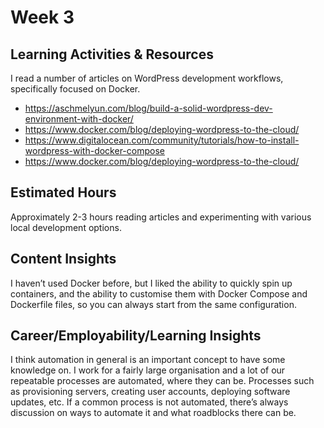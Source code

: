 # Week 3

## Learning Activities & Resources

I read a number of articles on WordPress development workflows, specifically focused on Docker.

- https://aschmelyun.com/blog/build-a-solid-wordpress-dev-environment-with-docker/
- https://www.docker.com/blog/deploying-wordpress-to-the-cloud/
- https://www.digitalocean.com/community/tutorials/how-to-install-wordpress-with-docker-compose
- https://www.docker.com/blog/deploying-wordpress-to-the-cloud/

## Estimated Hours

Approximately 2-3 hours reading articles and experimenting with various local development options.

## Content Insights

I haven’t used Docker before, but I liked the ability to quickly spin up containers, and the ability to customise them with Docker Compose and Dockerfile files, so you can always start from the same configuration.

## Career/Employability/Learning Insights

I think automation in general is an important concept to have some knowledge on. I work for a fairly large organisation and a lot of our repeatable processes are automated, where they can be. Processes such as provisioning servers, creating user accounts, deploying software updates, etc. If a common process is not automated, there’s always discussion on ways to automate it and what roadblocks there can be.